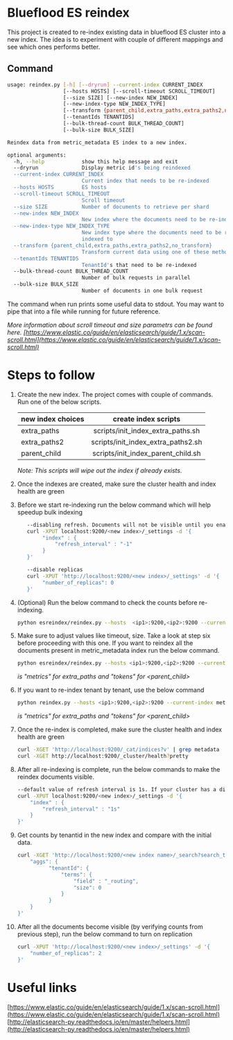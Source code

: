 
# Blueflood ES reindex

This project is created to re-index existing data in blueflood ES cluster into a 
new index. The idea is to experiment with couple of different mappings and see 
which ones performs better.


## Command

```bash
usage: reindex.py [-h] [--dryrun] --current-index CURRENT_INDEX
                  [--hosts HOSTS] [--scroll-timeout SCROLL_TIMEOUT]
                  [--size SIZE] [--new-index NEW_INDEX]
                  [--new-index-type NEW_INDEX_TYPE]
                  [--transform {parent_child,extra_paths,extra_paths2,no_transform}]
                  [--tenantIds TENANTIDS]
                  [--bulk-thread-count BULK_THREAD_COUNT]
                  [--bulk-size BULK_SIZE]

Reindex data from metric_metadata ES index to a new index.

optional arguments:
  -h, --help            show this help message and exit
  --dryrun              Display metric id's being reindexed
  --current-index CURRENT_INDEX
                        Current index that needs to be re-indexed
  --hosts HOSTS         ES hosts
  --scroll-timeout SCROLL_TIMEOUT
                        Scroll timeout
  --size SIZE           Number of documents to retrieve per shard
  --new-index NEW_INDEX
                        New index where the documents need to be re-indexed to
  --new-index-type NEW_INDEX_TYPE
                        New index type where the documents need to be re-
                        indexed to
  --transform {parent_child,extra_paths,extra_paths2,no_transform}
                        Transform current data using one of these methods
  --tenantIds TENANTIDS
                        TenantId's that need to be re-indexed
  --bulk-thread-count BULK_THREAD_COUNT
                        Number of bulk requests in parallel
  --bulk-size BULK_SIZE
                        Number of documents in one bulk request
```

The command when run prints some useful data to stdout. You may want to pipe that
into a file while running for future reference.



*More information about scroll timeout and size parametrs can be found here. [https://www.elastic.co/guide/en/elasticsearch/guide/1.x/scan-scroll.html](https://www.elastic.co/guide/en/elasticsearch/guide/1.x/scan-scroll.html)* 

# Steps to follow

1. Create the new index. The project comes with couple of commands. Run one of
   the below scripts.
    
    | new index choices    | create index scripts               |
    | ---------------------|:----------------------------------:|
    | extra_paths          | scripts/init_index_extra_paths.sh  |
    | extra_paths2         | scripts/init_index_extra_paths2.sh |
    | parent_child         | scripts/init_index_parent_child.sh |

    *Note: This scripts will wipe out the index if already exists.*

2. Once the indexes are created, make sure the cluster health and index health 
   are green
   
3. Before we start re-indexing run the below command which will help speedup bulk indexing
   
    ```bash   
       --disabling refresh. Documents will not be visible until you enable refresh. 
       curl -XPUT localhost:9200/<new index>/_settings -d '{
            "index" : {
                "refresh_interval" : "-1"
            } 
       }'
    ```
   
    ```bash
       --disable replicas
       curl -XPUT 'http://localhost:9200/<new index>/_settings' -d '{
            "number_of_replicas": 0
       }'
    ```
   
4. (Optional) Run the below command to check the counts before re-indexing.   

    ```bash
    python esreindex/reindex.py --hosts  <ip1>:9200,<ip2>:9200 --current-index metric_metadata_v2 --dryrun
    ```

5. Make sure to adjust values like timeout, size. Take a look at step six before 
   proceeding with this one. If you want to reindex all the documents present in 
   metric_metadata index run the below command.

    ```bash
    python esreindex/reindex.py --hosts <ip1>:9200,<ip2>:9200 --current-index metric_metadata  --scroll-timeout 10m --size 100 --new-index <new index name> --new-index-type <new index type> --transform <extra_paths|extra_paths2|parent_child>  &> result.out
    ```
   *<new index type> is "metrics" for extra_paths and "tokens" for <parent_child>*

6. If you want to re-index tenant by tenant, use the below command
    
    ```bash
    python reindex.py --hosts <ip1>:9200,<ip2>:9200 --current-index metric_metadata  --scroll-timeout 10m --size 100 --new-index <new index name> --new-index-type <new index type> --transform <extra_paths|extra_paths2|parent_child> --tenantIds <id1>,<id2>  &> result.out 
    ```

    *<new index type> is "metrics" for extra_paths and "tokens" for <parent_child>*

7. Once the re-index is completed, make sure the cluster health and index health 
   are green

    ```bash
    curl -XGET 'http://localhost:9200/_cat/indices?v' | grep metadata
    curl -XGET http://localhost:9200/_cluster/health?pretty
    ```   
   
8. After all re-indexing is complete, run the below commands to make the reindex 
   documents visible.

    ```bash
    --default value of refresh interval is 1s. If your cluster has a different value set that amount.
    curl -XPUT localhost:9200/<new index>/_settings -d '{
        "index" : {
            "refresh_interval" : "1s"
        } 
    }'
    ```

9. Get counts by tenantid in the new index and compare with the initial data.
 
    ```bash
    curl -XGET 'http://localhost:9200/<new index name>/_search?search_type=count&pretty' -d '{
        "aggs": {
              "tenantId": {
                  "terms": {
                      "field" : "_routing",
                      "size": 0
                  }
              }
        }
    }'
    ```

10. After all the documents become visible (by verifying counts from previous step),
    run the below command to turn on replication

    ```bash
    curl -XPUT 'http://localhost:9200/<new index>/_settings' -d '{
        "number_of_replicas": 2
    }'
    ```
 

# Useful links

[https://www.elastic.co/guide/en/elasticsearch/guide/1.x/scan-scroll.html](https://www.elastic.co/guide/en/elasticsearch/guide/1.x/scan-scroll.html)
[http://elasticsearch-py.readthedocs.io/en/master/helpers.html](http://elasticsearch-py.readthedocs.io/en/master/helpers.html)